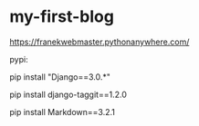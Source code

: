# my-first-blog
https://franekwebmaster.pythonanywhere.com/

pypi:

pip install "Django==3.0.*"

pip install django-taggit==1.2.0

pip install Markdown==3.2.1
